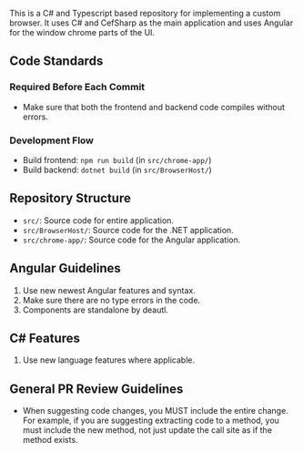 This is a C# and Typescript based repository for implementing a custom browser. It uses C# and CefSharp as the main application
and uses Angular for the window chrome parts of the UI.

## Code Standards

### Required Before Each Commit
- Make sure that both the frontend and backend code compiles without errors.

### Development Flow
- Build frontend: `npm run build` (in `src/chrome-app/`)
- Build backend: `dotnet build` (in `src/BrowserHost/`)

## Repository Structure
- `src/`: Source code for entire application.
- `src/BrowserHost/`: Source code for the .NET application.
- `src/chrome-app/`: Source code for the Angular application.

## Angular Guidelines
1. Use new newest Angular features and syntax.
2. Make sure there are no type errors in the code.
3. Components are standalone by deautl.

## C# Features
1. Use new language features where applicable.

## General PR Review Guidelines
- When suggesting code changes, you MUST include the entire change. For example, if you
are suggesting extracting code to a method, you must include the new method, not just update the call
site as if the method exists.